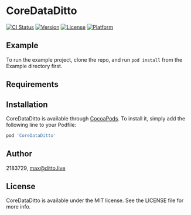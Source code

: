 # CoreDataDitto

[![CI Status](https://img.shields.io/travis/2183729/CoreDataDitto.svg?style=flat)](https://travis-ci.org/2183729/CoreDataDitto)
[![Version](https://img.shields.io/cocoapods/v/CoreDataDitto.svg?style=flat)](https://cocoapods.org/pods/CoreDataDitto)
[![License](https://img.shields.io/cocoapods/l/CoreDataDitto.svg?style=flat)](https://cocoapods.org/pods/CoreDataDitto)
[![Platform](https://img.shields.io/cocoapods/p/CoreDataDitto.svg?style=flat)](https://cocoapods.org/pods/CoreDataDitto)

## Example

To run the example project, clone the repo, and run `pod install` from the Example directory first.

## Requirements

## Installation

CoreDataDitto is available through [CocoaPods](https://cocoapods.org). To install
it, simply add the following line to your Podfile:

```ruby
pod 'CoreDataDitto'
```

## Author

2183729, max@ditto.live

## License

CoreDataDitto is available under the MIT license. See the LICENSE file for more info.
